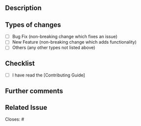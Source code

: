 ## Description

<!-- A clear and concise description of what the pull request does. Include any relevant motivation and background. -->

## Types of changes

<!-- What types of changes does your code introduce to AstroPaper? Put an `x` in the boxes that apply -->

- [ ] Bug Fix (non-breaking change which fixes an issue)
- [ ] New Feature (non-breaking change which adds functionality)
- [ ] Others (any other types not listed above)

## Checklist

<!-- Please follow this checklist and put an x in each of the boxes, like this: [x]. You can also fill these out after creating the PR. This is simply a reminder of what we are going to look for before merging your code. -->

- [ ] I have read the [Contributing Guide]

## Further comments

<!-- If this is a relatively large or complex change, kick off the discussion by explaining why you chose the solution you did and what alternatives you considered, etc... -->

## Related Issue

<!-- If this PR is related to an existing issue, link to it here. -->

Closes: #<!-- Issue number, if applicable -->